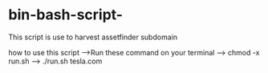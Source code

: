 # bin-bash-script-
This script is use to harvest assetfinder subdomain

how to use this script 
-->Run these command on your terminal
--> chmod -x run.sh 
--> ./run.sh tesla.com
